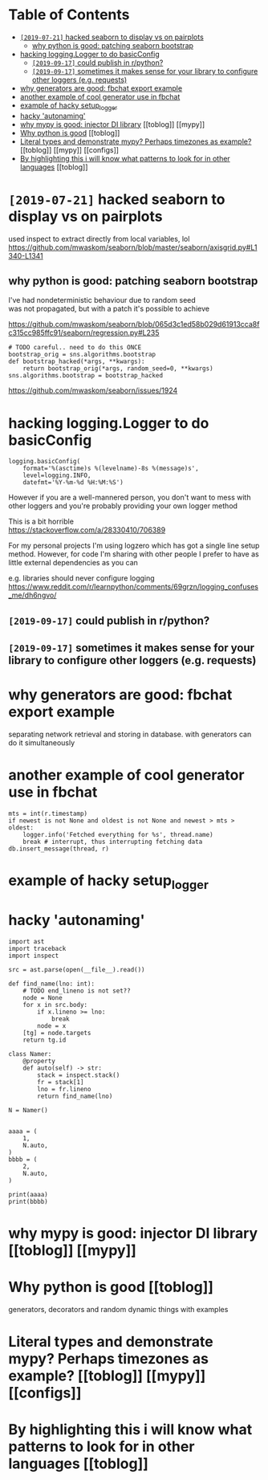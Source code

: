 
# Table of Contents

-   [`[2019-07-21]` hacked seaborn to display vs on pairplots](#hckdsbrntdsplyvsnprplts) 
    -   [why python is good: patching seaborn bootstrap](#whypythnsgdptchngsbrnbtstrp) 
-   [hacking logging.Logger to do basicConfig](#hcknglggnglggrtdbsccnfg) 
    -   [`[2019-09-17]` could publish in r/python?](#cldpblshnrpythn) 
    -   [`[2019-09-17]` sometimes it makes sense for your library to configure other loggers (e.g. requests)](#smtmstmkssnsfryrlbrrytcnfgrthrlggrsgrqsts) 
-   [why generators are good: fbchat export example](#whygnrtrsrgdfbchtxprtxmpl) 
-   [another example of cool generator use in fbchat](#nthrxmplfclgnrtrsnfbcht) 
-   [example of hacky setup<sub>logger</sub>](#xmplfhckystplggr) 
-   [hacky 'autonaming'](#hckytnmng) 
-   [why mypy is good: injector DI library](#whymypysgdnjctrdlbrry) [[toblog]] [[mypy]]
-   [Why python is good](#whypythnsgd) [[toblog]]
-   [Literal types and demonstrate mypy? Perhaps timezones as example?](#ltrltypsnddmnstrtmypyprhpstmznssxmpl) [[toblog]] [[mypy]] [[configs]]
-   [By highlighting this i will know what patterns to look for in other languages](#byhghlghtngthswllknwwhtpttrnstlkfrnthrlnggs) [[toblog]]





# `[2019-07-21]` hacked seaborn to display vs on pairplots

used inspect to extract directly from local variables, lol  
<https://github.com/mwaskom/seaborn/blob/master/seaborn/axisgrid.py#L1340-L1341>  




## why python is good: patching seaborn bootstrap

I've had nondeterministic behaviour due to random seed  
was not propagated, but with a patch it's possible to achieve  

<https://github.com/mwaskom/seaborn/blob/065d3c1ed58b029d61913cca8fc315cc985ffc91/seaborn/regression.py#L235>  

    # TODO careful.. need to do this ONCE
    bootstrap_orig = sns.algorithms.bootstrap
    def bootstrap_hacked(*args, **kwargs):
        return bootstrap_orig(*args, random_seed=0, **kwargs)
    sns.algorithms.bootstrap = bootstrap_hacked

<https://github.com/mwaskom/seaborn/issues/1924>  




# hacking logging.Logger to do basicConfig

    logging.basicConfig(
        format='%(asctime)s %(levelname)-8s %(message)s',
        level=logging.INFO,
        datefmt='%Y-%m-%d %H:%M:%S')

However if you are a well-mannered person, you don't want to mess with other loggers and you're probably providing your own logger method  

This is a bit horrible  
<https://stackoverflow.com/a/28330410/706389>  

For my personal projects I'm using logzero which has got a single line setup method. However, for code I'm sharing with other people I prefer to have as little external dependencies as you can  

e.g. libraries should never configure logging  
<https://www.reddit.com/r/learnpython/comments/69grzn/logging_confuses_me/dh6ngvo/>  




## `[2019-09-17]` could publish in r/python?




## `[2019-09-17]` sometimes it makes sense for your library to configure other loggers (e.g. requests)




# why generators are good: fbchat export example

separating network retrieval and storing in database. with generators can do it simultaneously  




# another example of cool generator use in fbchat

    mts = int(r.timestamp)
    if newest is not None and oldest is not None and newest > mts > oldest:
        logger.info('Fetched everything for %s', thread.name)
        break # interrupt, thus interrupting fetching data
    db.insert_message(thread, r)




# example of hacky setup<sub>logger</sub>




# hacky 'autonaming'

    import ast
    import traceback
    import inspect
    
    src = ast.parse(open(__file__).read())
    
    def find_name(lno: int):
        # TODO end_lineno is not set??
        node = None
        for x in src.body:
            if x.lineno >= lno:
                break
            node = x
        [tg] = node.targets
        return tg.id
    
    class Namer:
        @property
        def auto(self) -> str:
            stack = inspect.stack()
            fr = stack[1]
            lno = fr.lineno
            return find_name(lno)
    
    N = Namer()
    
    
    aaaa = (
        1,
        N.auto,
    )
    bbbb = (
        2,
        N.auto,
    )
    
    print(aaaa)
    print(bbbb)




# why mypy is good: injector DI library      [[toblog]] [[mypy]]




# Why python is good      [[toblog]]

generators, decorators and random dynamic things with examples  




# Literal types and demonstrate mypy? Perhaps timezones as example?      [[toblog]] [[mypy]] [[configs]]




# By highlighting this i will know what patterns to look for in other languages      [[toblog]]

